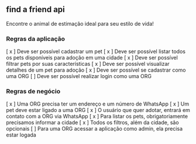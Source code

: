 ## find a friend api 

Encontre o animal de estimação ideal
para seu estilo de vida!

### Regras da aplicação

[ x ] Deve ser possível cadastrar um pet
[ x ] Deve ser possível listar todos os pets disponíveis para adoção em uma cidade
[ x ] Deve ser possível filtrar pets por suas características
[ x ] Deve ser possível visualizar detalhes de um pet para adoção
[ x ] Deve ser possível se cadastrar como uma ORG
[ ] Deve ser possível realizar login como uma ORG

### Regras de negócio

[ x ] Uma ORG precisa ter um endereço e um número de WhatsApp
[ x ] Um pet deve estar ligado a uma ORG
[ x ] O usuário que quer adotar, entrará em contato com a ORG via WhatsApp
[ x ] Para listar os pets, obrigatoriamente precisamos informar a cidade
[ x ] Todos os filtros, além da cidade, são opcionais
[ ] Para uma ORG acessar a aplicação como admin, ela precisa estar logada